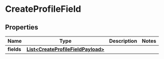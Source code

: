 

# CreateProfileField


## Properties

| Name | Type | Description | Notes |
|------------ | ------------- | ------------- | -------------|
|**fields** | [**List&lt;CreateProfileFieldPayload&gt;**](CreateProfileFieldPayload.md) |  |  |



